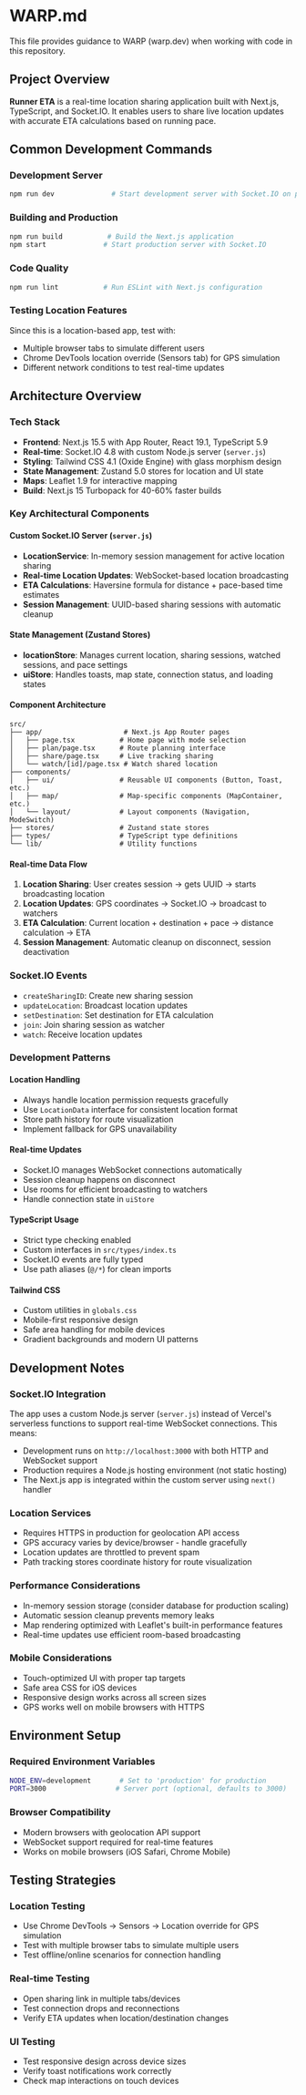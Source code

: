 # WARP.md

This file provides guidance to WARP (warp.dev) when working with code in this repository.

## Project Overview

**Runner ETA** is a real-time location sharing application built with Next.js, TypeScript, and Socket.IO. It enables users to share live location updates with accurate ETA calculations based on running pace.

## Common Development Commands

### Development Server
```bash
npm run dev              # Start development server with Socket.IO on port 3000
```

### Building and Production
```bash
npm run build           # Build the Next.js application
npm start              # Start production server with Socket.IO
```

### Code Quality
```bash
npm run lint           # Run ESLint with Next.js configuration
```

### Testing Location Features
Since this is a location-based app, test with:
- Multiple browser tabs to simulate different users
- Chrome DevTools location override (Sensors tab) for GPS simulation
- Different network conditions to test real-time updates

## Architecture Overview

### Tech Stack
- **Frontend**: Next.js 15.5 with App Router, React 19.1, TypeScript 5.9
- **Real-time**: Socket.IO 4.8 with custom Node.js server (`server.js`)
- **Styling**: Tailwind CSS 4.1 (Oxide Engine) with glass morphism design
- **State Management**: Zustand 5.0 stores for location and UI state
- **Maps**: Leaflet 1.9 for interactive mapping
- **Build**: Next.js 15 Turbopack for 40-60% faster builds

### Key Architectural Components

#### Custom Socket.IO Server (`server.js`)
- **LocationService**: In-memory session management for active location sharing
- **Real-time Location Updates**: WebSocket-based location broadcasting
- **ETA Calculations**: Haversine formula for distance + pace-based time estimates
- **Session Management**: UUID-based sharing sessions with automatic cleanup

#### State Management (Zustand Stores)
- **locationStore**: Manages current location, sharing sessions, watched sessions, and pace settings
- **uiStore**: Handles toasts, map state, connection status, and loading states

#### Component Architecture
```
src/
├── app/                    # Next.js App Router pages
│   ├── page.tsx           # Home page with mode selection
│   ├── plan/page.tsx      # Route planning interface  
│   ├── share/page.tsx     # Live tracking sharing
│   └── watch/[id]/page.tsx # Watch shared location
├── components/
│   ├── ui/                # Reusable UI components (Button, Toast, etc.)
│   ├── map/               # Map-specific components (MapContainer, etc.)
│   └── layout/            # Layout components (Navigation, ModeSwitch)
├── stores/                # Zustand state stores
├── types/                 # TypeScript type definitions
└── lib/                   # Utility functions
```

#### Real-time Data Flow
1. **Location Sharing**: User creates session → gets UUID → starts broadcasting location
2. **Location Updates**: GPS coordinates → Socket.IO → broadcast to watchers
3. **ETA Calculation**: Current location + destination + pace → distance calculation → ETA
4. **Session Management**: Automatic cleanup on disconnect, session deactivation

### Socket.IO Events
- `createSharingID`: Create new sharing session
- `updateLocation`: Broadcast location updates
- `setDestination`: Set destination for ETA calculation  
- `join`: Join sharing session as watcher
- `watch`: Receive location updates

### Development Patterns

#### Location Handling
- Always handle location permission requests gracefully
- Use `LocationData` interface for consistent location format
- Store path history for route visualization
- Implement fallback for GPS unavailability

#### Real-time Updates
- Socket.IO manages WebSocket connections automatically
- Session cleanup happens on disconnect
- Use rooms for efficient broadcasting to watchers
- Handle connection state in `uiStore`

#### TypeScript Usage  
- Strict type checking enabled
- Custom interfaces in `src/types/index.ts`
- Socket.IO events are fully typed
- Use path aliases (`@/*`) for clean imports

#### Tailwind CSS
- Custom utilities in `globals.css`
- Mobile-first responsive design
- Safe area handling for mobile devices
- Gradient backgrounds and modern UI patterns

## Development Notes

### Socket.IO Integration
The app uses a custom Node.js server (`server.js`) instead of Vercel's serverless functions to support real-time WebSocket connections. This means:
- Development runs on `http://localhost:3000` with both HTTP and WebSocket support
- Production requires a Node.js hosting environment (not static hosting)
- The Next.js app is integrated within the custom server using `next()` handler

### Location Services
- Requires HTTPS in production for geolocation API access
- GPS accuracy varies by device/browser - handle gracefully
- Location updates are throttled to prevent spam
- Path tracking stores coordinate history for route visualization

### Performance Considerations
- In-memory session storage (consider database for production scaling)
- Automatic session cleanup prevents memory leaks
- Map rendering optimized with Leaflet's built-in performance features
- Real-time updates use efficient room-based broadcasting

### Mobile Considerations
- Touch-optimized UI with proper tap targets
- Safe area CSS for iOS devices
- Responsive design works across all screen sizes
- GPS works well on mobile browsers with HTTPS

## Environment Setup

### Required Environment Variables
```bash
NODE_ENV=development       # Set to 'production' for production
PORT=3000                 # Server port (optional, defaults to 3000)
```

### Browser Compatibility
- Modern browsers with geolocation API support
- WebSocket support required for real-time features
- Works on mobile browsers (iOS Safari, Chrome Mobile)

## Testing Strategies

### Location Testing
- Use Chrome DevTools → Sensors → Location override for GPS simulation
- Test with multiple browser tabs to simulate multiple users
- Test offline/online scenarios for connection handling

### Real-time Testing
- Open sharing link in multiple tabs/devices
- Test connection drops and reconnections
- Verify ETA updates when location/destination changes

### UI Testing
- Test responsive design across device sizes
- Verify toast notifications work correctly
- Check map interactions on touch devices
